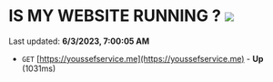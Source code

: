 # IS MY WEBSITE RUNNING ? [![](https://img.shields.io/static/v1?label=Sponsor&message=%E2%9D%A4&logo=GitHub&color=%23fe8e86)](https://github.com/sponsors/<username>)

Last updated: **6/3/2023, 7:00:05 AM**

- `GET` [https://youssefservice.me](https://youssefservice.me) - **Up** (1031ms)
